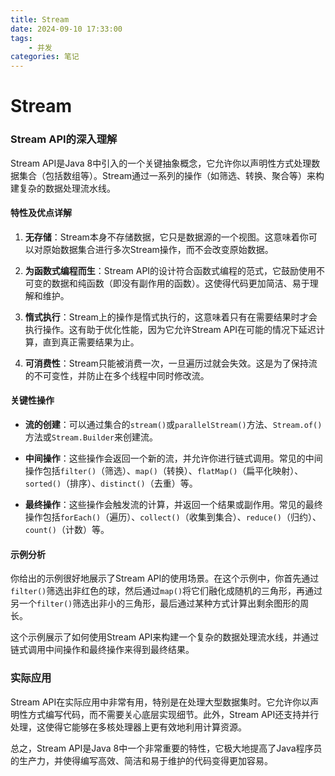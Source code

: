 ```yaml
---
title: Stream 
date: 2024-09-10 17:33:00
tags:
	- 并发
categories: 笔记
---
```

# Stream
### Stream API的深入理解

Stream API是Java 8中引入的一个关键抽象概念，它允许你以声明性方式处理数据集合（包括数组等）。Stream通过一系列的操作（如筛选、转换、聚合等）来构建复杂的数据处理流水线。

#### 特性及优点详解

1. **无存储**：Stream本身不存储数据，它只是数据源的一个视图。这意味着你可以对原始数据集合进行多次Stream操作，而不会改变原始数据。

2. **为函数式编程而生**：Stream API的设计符合函数式编程的范式，它鼓励使用不可变的数据和纯函数（即没有副作用的函数）。这使得代码更加简洁、易于理解和维护。

3. **惰式执行**：Stream上的操作是惰式执行的，这意味着只有在需要结果时才会执行操作。这有助于优化性能，因为它允许Stream API在可能的情况下延迟计算，直到真正需要结果为止。

4. **可消费性**：Stream只能被消费一次，一旦遍历过就会失效。这是为了保持流的不可变性，并防止在多个线程中同时修改流。

#### 关键性操作

- **流的创建**：可以通过集合的`stream()`或`parallelStream()`方法、`Stream.of()`方法或`Stream.Builder`来创建流。

- **中间操作**：这些操作会返回一个新的流，并允许你进行链式调用。常见的中间操作包括`filter()`（筛选）、`map()`（转换）、`flatMap()`（扁平化映射）、`sorted()`（排序）、`distinct()`（去重）等。

- **最终操作**：这些操作会触发流的计算，并返回一个结果或副作用。常见的最终操作包括`forEach()`（遍历）、`collect()`（收集到集合）、`reduce()`（归约）、`count()`（计数）等。

#### 示例分析

你给出的示例很好地展示了Stream API的使用场景。在这个示例中，你首先通过`filter()`筛选出非红色的球，然后通过`map()`将它们融化成随机的三角形，再通过另一个`filter()`筛选出非小的三角形，最后通过某种方式计算出剩余图形的周长。

这个示例展示了如何使用Stream API来构建一个复杂的数据处理流水线，并通过链式调用中间操作和最终操作来得到最终结果。

### 实际应用

Stream API在实际应用中非常有用，特别是在处理大型数据集时。它允许你以声明性方式编写代码，而不需要关心底层实现细节。此外，Stream API还支持并行处理，这使得它能够在多核处理器上更有效地利用计算资源。

总之，Stream API是Java 8中一个非常重要的特性，它极大地提高了Java程序员的生产力，并使得编写高效、简洁和易于维护的代码变得更加容易。